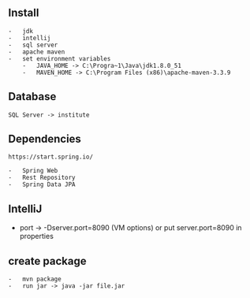## Install
    -   jdk
    -   intellij
    -   sql server
    -   apache maven
    -   set environment variables
        -   JAVA_HOME -> C:\Progra~1\Java\jdk1.8.0_51
        -   MAVEN_HOME -> C:\Program Files (x86)\apache-maven-3.3.9

## Database
    SQL Server -> institute

## Dependencies
    https://start.spring.io/

    -   Spring Web
    -   Rest Repository
    -   Spring Data JPA

## IntelliJ
   - port -> -Dserver.port=8090 (VM options)
    or put server.port=8090 in properties


## create package
    -   mvn package
    -   run jar -> java -jar file.jar

